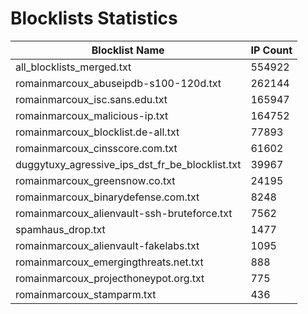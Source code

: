 # Blocklists Statistics
| Blocklist Name | IP Count |
|----|----|
| all_blocklists_merged.txt | 554922 |
| romainmarcoux_abuseipdb-s100-120d.txt | 262144 |
| romainmarcoux_isc.sans.edu.txt | 165947 |
| romainmarcoux_malicious-ip.txt | 164752 |
| romainmarcoux_blocklist.de-all.txt | 77893 |
| romainmarcoux_cinsscore.com.txt | 61602 |
| duggytuxy_agressive_ips_dst_fr_be_blocklist.txt | 39967 |
| romainmarcoux_greensnow.co.txt | 24195 |
| romainmarcoux_binarydefense.com.txt | 8248 |
| romainmarcoux_alienvault-ssh-bruteforce.txt | 7562 |
| spamhaus_drop.txt | 1477 |
| romainmarcoux_alienvault-fakelabs.txt | 1095 |
| romainmarcoux_emergingthreats.net.txt | 888 |
| romainmarcoux_projecthoneypot.org.txt | 775 |
| romainmarcoux_stamparm.txt | 436 |
